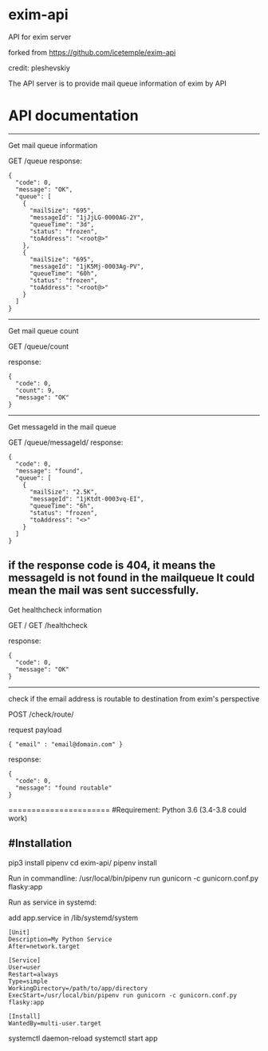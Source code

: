 # exim-api
API for exim server

forked from https://github.com/icetemple/exim-api

credit: pleshevskiy 

The API server is to provide mail queue information of exim by API


# API documentation
---
Get mail queue information

GET /queue
response:
```
{
  "code": 0,
  "message": "OK",
  "queue": [
    {
      "mailSize": "695",
      "messageId": "1jJjLG-0000AG-2Y",
      "queueTime": "3d",
      "status": "frozen",
      "toAddress": "<root@>"
    },
    {
      "mailSize": "695",
      "messageId": "1jK5Mj-0003Ag-PV",
      "queueTime": "60h",
      "status": "frozen",
      "toAddress": "<root@>"
    }
  ]
}
```

---
Get mail queue count

GET /queue/count

response:
```
{
  "code": 0,
  "count": 9,
  "message": "OK"
}
```


---
Get messageId in the mail queue

GET /queue/messageId/<messageId>
response:

```
{
  "code": 0,
  "message": "found",
  "queue": [
    {
      "mailSize": "2.5K",
      "messageId": "1jKtdt-0003vq-EI",
      "queueTime": "6h",
      "status": "frozen",
      "toAddress": "<>"
    }
  ]
}
```

if the response code is 404, it means the messageId is not found in the mailqueue
It could mean the mail was sent successfully.
---
Get healthcheck information

GET /
GET /healthcheck

response:
```
{
  "code": 0,
  "message": "OK"
}
```

---
check if the email address is routable to destination from exim's perspective

POST /check/route/

request payload
```
{ "email" : "email@domain.com" }
```

response:
```
{
  "code": 0,
  "message": "found routable"
}
```


======================
#Requirement:
Python 3.6 (3.4-3.8 could work)

#Installation 
---
pip3 install pipenv
cd exim-api/
pipenv install

Run in commandline:
/usr/local/bin/pipenv run gunicorn -c gunicorn.conf.py flasky:app

Run as service in systemd:

add app.service in /lib/systemd/system
```
[Unit]
Description=My Python Service
After=network.target

[Service]
User=user
Restart=always
Type=simple
WorkingDirectory=/path/to/app/directory
ExecStart=/usr/local/bin/pipenv run gunicorn -c gunicorn.conf.py flasky:app

[Install]
WantedBy=multi-user.target
```

systemctl daemon-reload
systemctl start app
